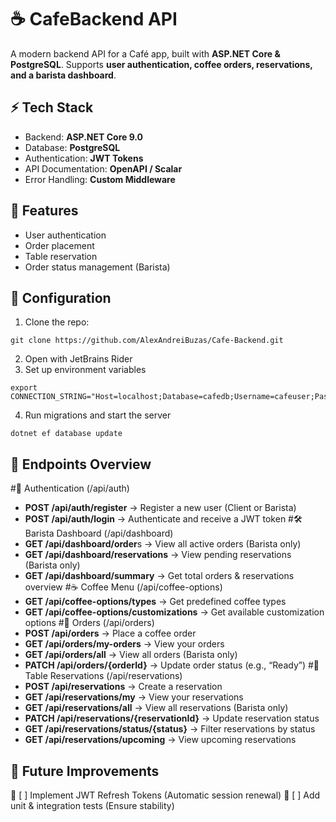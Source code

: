 # ☕ CafeBackend API 

A modern backend API for a Café app, built with **ASP.NET Core & PostgreSQL**. Supports **user authentication, coffee orders, reservations, and a barista dashboard**.

## ⚡ Tech Stack
- Backend: **ASP.NET Core 9.0**
- Database: **PostgreSQL**
- Authentication: **JWT Tokens**
- API Documentation: **OpenAPI / Scalar**
- Error Handling: **Custom Middleware**

## 🔹 Features
- User authentication
- Order placement
- Table reservation
- Order status management (Barista)

## 🎯 Configuration
1. Clone the repo:
```
git clone https://github.com/AlexAndreiBuzas/Cafe-Backend.git
```
2. Open with JetBrains Rider
3. Set up environment variables
```
export CONNECTION_STRING="Host=localhost;Database=cafedb;Username=cafeuser;Password=yourpassword"
```
4. Run migrations and start the server
```
dotnet ef database update
```   

## 📌 Endpoints Overview
#🔐 Authentication (/api/auth)
 -	**POST /api/auth/register** → Register a new user (Client or Barista)
 -	**POST /api/auth/login** → Authenticate and receive a JWT token
#🛠 Barista Dashboard (/api/dashboard)
 -	**GET /api/dashboard/order**s → View all active orders (Barista only)
 -	**GET /api/dashboard/reservations** → View pending reservations (Barista only)
 -	**GET /api/dashboard/summary** → Get total orders & reservations overview
#☕ Coffee Menu (/api/coffee-options)
 -	**GET /api/coffee-options/types** → Get predefined coffee types
 -	**GET /api/coffee-options/customizations** → Get available customization options
#🛒 Orders (/api/orders)
 -	**POST /api/orders** → Place a coffee order
 -	**GET /api/orders/my-orders** → View your orders
 -	**GET /api/orders/all** → View all orders (Barista only)
 -	**PATCH /api/orders/{orderId}** → Update order status (e.g., “Ready”)
#📅 Table Reservations (/api/reservations)
 -	**POST /api/reservations** → Create a reservation
 -	**GET /api/reservations/my** → View your reservations
 -	**GET /api/reservations/all** → View all reservations (Barista only)
 -	**PATCH /api/reservations/{reservationId}** → Update reservation status
 -	**GET /api/reservations/status/{status}** → Filter reservations by status
 -	**GET /api/reservations/upcoming** → View upcoming reservations

## 🚀 Future Improvements
🔄 [ ] Implement JWT Refresh Tokens (Automatic session renewal)
🧪 [ ] Add unit & integration tests (Ensure stability)
